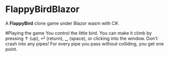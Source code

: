 # FlappyBirdBlazor
A **FlappyBird** clone game under Blazor wasm with C#. 

#Playing the game
You control the little bird. You can make it climb by pressing ↑ (up), ⏎ (return), ␣ (space), or clicking into the window. Don't crash into any pipes! For every pipe you pass without colliding, you get one point.
